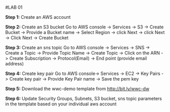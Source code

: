 #LAB 01

**Step 1:** Create an AWS account

**Step 2:** Create an S3 bucket
Go to AWS console -> Services -> S3 -> Create Bucket -> Provide a Bucket name -> Select Region ->  click Next -> click Next -> Click Next -> Create Bucket

**Step 3:** Create an sns topic
Go to AWS console -> Services -> SNS -> Create a Topic ->  Provide Topic Name -> Create Topic -> Click on the ARN -> Create Subscription -> Protocol(Email) ->  End point (provide email address)

**Step 4:** Create key pair
Go to AWS console-> Services -> EC2 -> Key Pairs -> Create key pair -> Provide Key Pair name -> Save the pem key

**Step 5:** Download the wwc-demo template from http://bit.ly/wwc-dw

**Step 6:** Update Security Groups, Subnets, S3 bucket, sns topic parameters in the template based on your individual aws account
